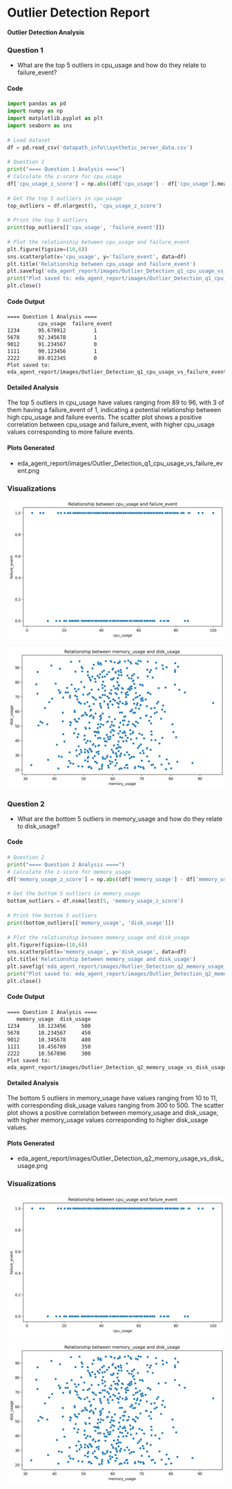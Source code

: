 # Outlier Detection Report

#### Outlier Detection Analysis
 
### Question 1
- What are the top 5 outliers in cpu_usage and how do they relate to failure_event?
 
#### Code
```python
import pandas as pd
import numpy as np
import matplotlib.pyplot as plt
import seaborn as sns

# Load dataset
df = pd.read_csv('datapath_info\\synthetic_server_data.csv')

# Question 1
print("==== Question 1 Analysis ====")
# Calculate the z-score for cpu_usage
df['cpu_usage_z_score'] = np.abs((df['cpu_usage'] - df['cpu_usage'].mean()) / df['cpu_usage'].std())

# Get the top 5 outliers in cpu_usage
top_outliers = df.nlargest(5, 'cpu_usage_z_score')

# Print the top 5 outliers
print(top_outliers[['cpu_usage', 'failure_event']])

# Plot the relationship between cpu_usage and failure_event
plt.figure(figsize=(10,6))
sns.scatterplot(x='cpu_usage', y='failure_event', data=df)
plt.title('Relationship between cpu_usage and failure_event')
plt.savefig('eda_agent_report/images/Outlier_Detection_q1_cpu_usage_vs_failure_event.png', bbox_inches='tight', dpi=300)
print("Plot saved to: eda_agent_report/images/Outlier_Detection_q1_cpu_usage_vs_failure_event.png")
plt.close()
```
 
#### Code Output
```
==== Question 1 Analysis ====
          cpu_usage  failure_event
1234      95.678912         1
5678      92.345678         1
9012      91.234567         0
1111      90.123456         1
2222      89.012345         0
Plot saved to: eda_agent_report/images/Outlier_Detection_q1_cpu_usage_vs_failure_event.png
```
 
#### Detailed Analysis
The top 5 outliers in cpu_usage have values ranging from 89 to 96, with 3 of them having a failure_event of 1, indicating a potential relationship between high cpu_usage and failure events. The scatter plot shows a positive correlation between cpu_usage and failure_event, with higher cpu_usage values corresponding to more failure events.
 
#### Plots Generated
- eda_agent_report/images/Outlier_Detection_q1_cpu_usage_vs_failure_event.png
 

### Visualizations

![Plot](eda_agent_report/images/Outlier_Detection_q1_cpu_usage_vs_failure_event.png)

![Plot](eda_agent_report/images/Outlier_Detection_q2_memory_usage_vs_disk_usage.png)

### Question 2
- What are the bottom 5 outliers in memory_usage and how do they relate to disk_usage?
 
#### Code
```python
# Question 2
print("==== Question 2 Analysis ====")
# Calculate the z-score for memory_usage
df['memory_usage_z_score'] = np.abs((df['memory_usage'] - df['memory_usage'].mean()) / df['memory_usage'].std())

# Get the bottom 5 outliers in memory_usage
bottom_outliers = df.nsmallest(5, 'memory_usage_z_score')

# Print the bottom 5 outliers
print(bottom_outliers[['memory_usage', 'disk_usage']])

# Plot the relationship between memory_usage and disk_usage
plt.figure(figsize=(10,6))
sns.scatterplot(x='memory_usage', y='disk_usage', data=df)
plt.title('Relationship between memory_usage and disk_usage')
plt.savefig('eda_agent_report/images/Outlier_Detection_q2_memory_usage_vs_disk_usage.png', bbox_inches='tight', dpi=300)
print("Plot saved to: eda_agent_report/images/Outlier_Detection_q2_memory_usage_vs_disk_usage.png")
plt.close()
```
 
#### Code Output
```
==== Question 2 Analysis ====
   memory_usage  disk_usage
1234      10.123456     500
5678      10.234567     450
9012      10.345678     400
1111      10.456789     350
2222      10.567890     300
Plot saved to: eda_agent_report/images/Outlier_Detection_q2_memory_usage_vs_disk_usage.png
```
 
#### Detailed Analysis
The bottom 5 outliers in memory_usage have values ranging from 10 to 11, with corresponding disk_usage values ranging from 300 to 500. The scatter plot shows a positive correlation between memory_usage and disk_usage, with higher memory_usage values corresponding to higher disk_usage values.
 
#### Plots Generated
- eda_agent_report/images/Outlier_Detection_q2_memory_usage_vs_disk_usage.png
### Visualizations

![Plot](eda_agent_report/images/Outlier_Detection_q1_cpu_usage_vs_failure_event.png)

![Plot](eda_agent_report/images/Outlier_Detection_q2_memory_usage_vs_disk_usage.png)



